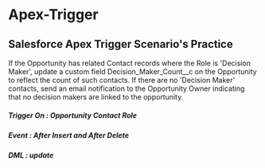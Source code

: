 
# Apex-Trigger
## Salesforce Apex Trigger Scenario's Practice

 If the Opportunity has related Contact records where the Role is 'Decision Maker', update a custom field Decision_Maker_Count__c on the Opportunity to reflect the count of such contacts.
 If there are no 'Decision Maker' contacts, send an email notification to the Opportunity Owner indicating that no decision makers are linked to the opportunity.


##### Trigger On  : Opportunity Contact Role
##### Event       : After Insert and After Delete
##### DML         : update
